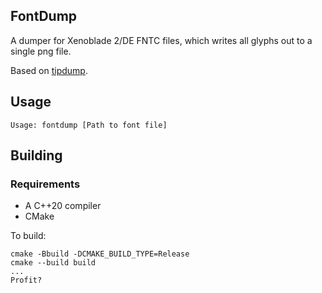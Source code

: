 ## FontDump

A dumper for Xenoblade 2/DE FNTC files, which writes all glyphs out to a single png file.

Based on [tipdump](https://github.com/modeco80/tipdump).

## Usage

```
Usage: fontdump [Path to font file]
```

## Building

### Requirements

 - A C++20 compiler
 - CMake

To build:

```
cmake -Bbuild -DCMAKE_BUILD_TYPE=Release
cmake --build build
...
Profit?
```
